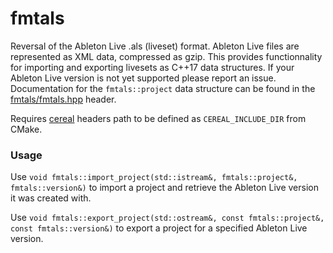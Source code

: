 # fmtals

Reversal of the Ableton Live .als (liveset) format. Ableton Live files are represented as XML data, compressed as gzip. This provides functionnality for importing and exporting livesets as C++17 data structures. If your Ableton Live version is not yet supported please report an issue. Documentation for the `fmtals::project` data structure can be found in the [fmtals/fmtals.hpp](include/fmtals/fmtals.hpp) header.

Requires [cereal](https://github.com/USCiLab/cereal) headers path to be defined as `CEREAL_INCLUDE_DIR` from CMake.

### Usage

Use `void fmtals::import_project(std::istream&, fmtals::project&, fmtals::version&)` to import a project and retrieve the Ableton Live version it was created with.

Use `void fmtals::export_project(std::ostream&, const fmtals::project&, const fmtals::version&)` to export a project for a specified Ableton Live version.


